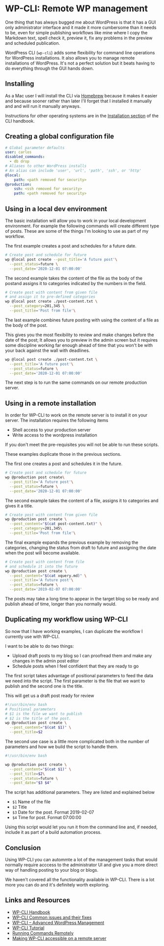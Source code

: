 # WP-CLI: Remote WP management

One thing that has always bugged me about WordPress is that it has a GUI only administrator interface and it made it more cumbersome than it needs to be, even for simple publishing workflows like mine where I copy the Markdown text, spell check it, preview it, fix any problems in the preview and scheduled publication.

WordPress CLI (`wp-cli`) adds some flexibility for command line operations for WordPress installations. It also allows you to manage remote installations of WordPress. It's not a perfect solution but it beats having to do everything through the GUI hands down.

## Installing

As a Mac user I will install the CLI via [Homebrew](https://make.wordpress.org/cli/handbook/installing/#installing-via-homebrew) because it makes it easier and because sooner rather than later I'll forget that I installed it manually and and will run it manually anyways.

Instructions for other operating systems are in the [Installation section](https://make.wordpress.org/cli/handbook/installing/) of the CLI handbook.

## Creating a global configuration file

```yaml
# Global parameter defaults
user: carlos
disabled_commands:
  - db drop
# Aliases to other WordPress installs
# An alias can include 'user', 'url', 'path', 'ssh', or 'http'
@local:
    path: <path removed for security>
@production:
    ssh: <ssh removed for security>
    path: <path removed for security>
```

## Using in a local dev environment

The basic installation will allow you to work in your local development environment. For example the following commands will create different type of posts. These are some of the things I'm looking to use as part of my workflow.

The first example creates a post and schedules for a future date.

```bash
# Create post and schedule for future
wp @local post create --post_title='A future post'\
  --post_status=future \
  --post_date='2020-12-01 07:00:00'
```

The second example takes the content of the file as the body of the postand assigns it to categories indicated by the numbers in the field.

```bash
# Create post with content from given file
# and assign it to pre-defined categories
wp @local post create ./post-content.txt \
  --post_category=201,345 \
  --post_title='Post from file'\
```

The last example combines future posting with using the content of a file as the body of the post.

This gives you the most flexibility to review and make changes before the date of the post; It allows you to preview in the admin screen but it requires some discipline working far enough ahead of time that you won't be with your back against the wall with deadlines.

```bash
wp @local post create ./post-content.txt \
  --post_title='A future post'\
  --post_status=future \
  --post_date='2020-12-01 07:00:00'
```

 The next step is to run the same commands on our remote production server.

## Using in a remote installation

In order for WP-CLI to work on the remote server is to install it on your server. The installation requires the following items

* Shell access to your production server
* Write access to the wordpress installation

If you don't meet the pre-requisites you will not be able to run these scripts.

These examples duplicate those in the previous sections.

The first one creates a post and schedules it in the future.

```bash
# Create post and schedule for future
wp @production post create\
  --post_title='A future post'\
  --post_status=future \
  --post_date='2020-12-01 07:00:00'
```

The second example takes the content of a file, assigns it to categories and gives it a title.

```bash
# Create post with content from given file
wp @production post create \
  --post_content="$(cat post-content.txt)" \
  --post_category=201,345\
  --post_title='Post from file'\
```

The final example expands the previous example by removing the categories, changing the status from draft to future and assigning the date when the post will become available.

```bash
# Create post with content from file
# and schedule it into the future
wp @production post create \
  --post_content="$(cat xquery.md)" \
  --post_title='A future post'\
  --post_status=future \
  --post_date='2019-02-07 07:00:00'
```

The posts may take a long time to appear in the target blog so be ready and publish ahead of time, longer than you normally would.

## Duplicating my workflow using WP-CLI

So now that I have working examples, I can duplicate the workflow I currently use with WP-CLI.

I want to be able to do two things:

* Upload draft posts to my blog so I can proofread them and make any changes in the admin post editor
* Schedule posts when I feel confident that they are ready to go

The first script takes advantage of positional parameters to feed the data we need into the script. The first parameter is the file that we want to publish and the second one is the title.

This will get us a draft post ready for review

```bash
#!/usr/bin/env bash
# Positional parameters
# $1 is the file we want to publish
# $2 is the title of the post.
wp @production post create \
  --post_content="$(cat $1)" \
  --post_title=$2
```

The second use case is a little more complicated both in the number of parameters and how we build the script to handle them.

```bash
#!/usr/bin/env bash

wp @production post create \
  --post_content="$(cat $1)" \
  --post_title=$2\
  --post_status=future \
  --post_date="$3 $4"
```

The script has additional parameters. They are listed and explained below

* `$1` Name of the file
* `$2` Title
* `$3` Date for the post. Format 2019-02-07
* `$4` Time for post. Format 07:00:00

Using this script would let you run it from the command line and, if needed, include it as part of a build automation process.

## Conclusion

Using WP-CLI you can autommte a lot of the management tasks that would normally require acccess to the administrator UI and give you a more direct way of handling posting to your blog or blogs.

We haven't covered all the functionality available in WP-CLI. There is a lot more you can do and it's definitely worth exploring.

## Links and Resources

* [WP-CLI Handbook](https://make.wordpress.org/cli/handbook/)
* [WP-CLI Common issues and their fixes](https://make.wordpress.org/cli/handbook/common-issues/_)
* [WP-CLI – Advanced WordPress Management](https://www.smashingmagazine.com/2015/09/wordpress-management-with-wp-cli/)
* [WP-CLI Tutorial](https://www.siteground.com/tutorials/wordpress/wp-cli/)
* [Running Commands Remotely](https://make.wordpress.org/cli/handbook/running-commands-remotely/)
* [Making WP-CLI accessible on a remote server](https://make.wordpress.org/cli/handbook/running-commands-remotely/#making-wp-cli-accessible-on-a-remote-server)

